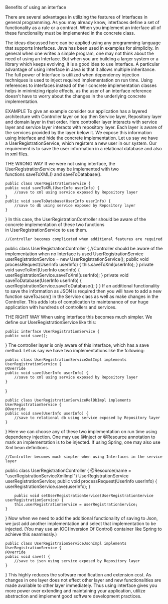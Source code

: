 Benefits of using an interface

There are several advantages in utilizing the features of Interfaces in general programming. As you may already know, interfaces define a set of functionality as a rule or a contract. When you implement an interface all of these functionality must be implemented in the concrete class.

The ideas discussed here can be applied using any programming language that supports Interfaces. Java has been used in examples for simplicity.
In general when one writes a simple program, one may not think about the need of using an Interface. But when you are building a larger system or a library which keeps evolving, it is a good idea to use Interface. A particular advantage of using interface in Java is that it allows multiple inheritance.
The full power of Interface is utilized when dependency injection techniques is used to inject required implementation on run time. Using references to interfaces instead of their concrete implementation classes helps in minimizing ripple effects, as the user of an interface reference doesn't have to worry about the changes in the underlying concrete implementation.

EXAMPLE
To give an example consider our application has a layered architecture with Controller layer on top then Service layer, Repository layer and domain layer in that order. Here controller layer interacts with service layer and service layer interacts with repository layer. Each layer is aware of the services provided by the layer below it. We expose this information using Interface and hide the concrete implementation.
Let us say we have a UserRegistrationService, which registers a new user in our system. Our requirement is to save the user information in a relational database and also in xml files. 

THE WRONG WAY
If we were not using interface, the UserRegistrationService may be implemented with two functions saveToXML() and saveToDatabase().

	public class UserRegistrationService {
    public void saveToXML(UserInfo userInfo) {
        //save to xml using service exposed by Repository layer
    }
    public void saveToDatabase(UserInfo userInfo) {
        //save to db using service exposed by Repository layer
    }
}
In this case, the UserRegistrationController should be aware of the concrete implementation of these two functions in UserRegistrationService to use them.

	//Controller becomes complicated when additional features are required
public class UserRegistrationController {
    //Controller should be aware of the implementation when no Interface is used
    UserRegistrationService userRegistrationService = new UserRegistrationService();
    public void processRequest(UserInfo userInfo) {
        this.saveToXml(userInfo);
    }
    private void saveToXml(UserInfo userInfo) {
        userRegistrationService.saveToXml(userInfo);
    }
    private void saveToDatabase(UserInfo userInfo) {
        userRegistrationService.saveToDatabase();
    }
}
If an additional functionality to save the information as JSON is required then you will have to add a new function saveToJson() in the Service class as well as make changes in the Controller. This adds lots of complication to maintenance of our huge application with hundreds of controllers and services.

THE RIGHT WAY
When using interface this becomes much simpler. We define our UserRegistrationService like this:

	public interface UserRegistrationService {
    public void save();
}
The controller layer is only aware of this interface, which has a save method.
Let us say we have two implementations like the following:

	public class UserRegistrationServiceXmlImpl implements UserRegistrationService {
    @Override
    public void save(UserInfo userInfo) {
        //save to xml using service exposed by Repository layer
    }
}
	
	public class UserRegistrationServiceRelDbImpl implements UserRegistrationService {
    @Override
    public void save(UserInfo userInfo) {
        //save to relational db using service exposed by Repository layer
    }
}
Here we can choose any of these two implementation on run time using dependency injection. One may use @Inject or @Resource annotation to mark an implementation is to be injected. If using Spring, one may also use Xml bean definitions.

	//Controller becomes much simpler when using Interfaces in the service layer
public class UserRegistrationController {
    @Resource(name = "userRegistrationServiceXmlImpl")
    UserRegistrationService userRegistrationService;
    public void processRequest(UserInfo userInfo) {
        userRegistrationService.save(userInfo);
    }
	
	    public void setUserRegistrationService(UserRegistrationService userRegistrationService) {
        this.userRegistrationService = userRegistrationService;
    }
}
Now when we need to add the additional functionality of saving to Json, we just add another implementation and select that implementation to be injected. (You may use an IOC{Inversion Of Control} container like Spring to achieve this seamlessly.)

	public class UserRegistraionServiceJsonImpl implements UserRegistrationService {
    @Override
    public void save() {
        //save to json using service exposed by Repository layer
    }
}
This highly reduces the software modification and extension cost. As changes in one layer does not effect other layer and new functionalities are made available to other layer immediately.
Thus using interface gives you more power over extending and maintaining your application, utilize abstraction and implement good software development practices.

